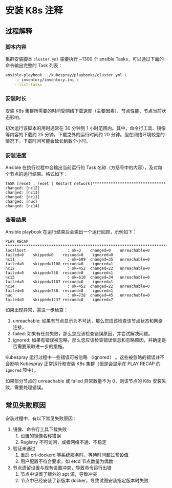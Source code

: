 # 安装 K8s 注释

## 过程解释

### 脚本内容

集群安装脚本 `cluster.yml` 需要执行 ~1300 个 ansible Tasks，可以通过下面的命令输出完整的 Task 列表：

```bash
ansible-playbook ../kubespray/playbooks/cluster.yml \
    -i inventory/inventory.ini \
    --list-tasks
```

### 安装时长

安装 K8s 集群所需要的时间受网络下载速度（主要因素）、节点性能、节点当前状态影响。

初次运行该脚本的用时通常在 30 分钟到 1 小时范围内。其中，命令行工具、镜像等内容的下载约 25 分钟，下载之外的运行时间约 20 分钟。但在网络环境较差的情况下，下载时间可能会延长到数个小时。

### 安装进度

Ansible 在执行过程中会输出当前运行的 Task 名称（方括号中的内容），及对每个节点的运行结果。格式如下：

```
TASK [reset : reset | Restart network]********************************
changed: [nc12]
changed: [nc13]
changed: [nc11]
changed: [nuc]
changed: [nc14]
```


### 查看结果

Ansible playbook 在运行结束后会输出一个运行回顾，示例如下：

```
PLAY RECAP *****************************************************************************************************
localhost                  : ok=3    changed=0    unreachable=0    failed=0    skipped=0    rescued=0    ignored=0   
nc11                       : ok=609  changed=35   unreachable=0    failed=0    skipped=1108 rescued=0    ignored=1   
nc12                       : ok=452  changed=22   unreachable=0    failed=0    skipped=758  rescued=0    ignored=1   
nc13                       : ok=610  changed=34   unreachable=0    failed=0    skipped=1107 rescued=0    ignored=1  
nc14                       : ok=452  changed=22   unreachable=0    failed=0    skipped=758  rescued=0    ignored=1   
nuc                        : ok=728  changed=45   unreachable=0    failed=0    skipped=1237 rescued=0    ignored=7
```

如果出现异常，需进一步检查：

1. unreachable: 如果有节点显示为不可达，那么您应该检查该节点状态和网络连接。
2. failed: 如果有任务失败，那么您应该检查错误原因，并尝试解决问题。
3. ignored: 如果有错误被忽略，那么您应该检查错误信息和忽略原因，并确定是否需要采取进一步的措施。

Kubespray 运行过程中一些错误可被忽略 （ignored） 。这些被忽略的错误并不会影响 Kubespray 正常运行和安装 K8s 集群（但是会显示在 PLAY RECAP 的 `ignored` 项中）。

如果部分节点的 unreachable 或 failed 异常数量不为 0，则该节点的 K8s 安装失败，需要处理错误。


## 常见失败原因

安装过程中，有以下常见失败原因：

1. 镜像、命令行工具下载失败
    1. 设置的镜像名称错误
    1. Registry 不可访问，或者网络不通、不稳定
1. 验证未通过
    1. 重启 cri-dockerd 等系统服务时，等待时间超过预设值
    1. 用户配置不符合要求，如 etcd 节点数量为偶数
1. 节点遗留设置与现有设置冲突，导致命令运行出错
    1. 节点中设置了额外的 apt 源，导致冲突
    1. 节点中已经安装了新版本 docker，导致试图安装指定版本时失败
